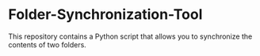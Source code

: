 # Folder-Synchronization-Tool
This repository contains a Python script that allows you to synchronize the contents of two folders.
